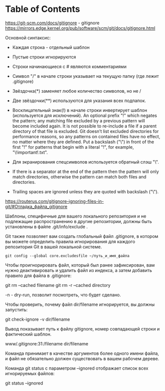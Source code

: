 
# Table of Contents



<div class="preview" id="orgfb2cebf">

</div>

<https://git-scm.com/docs/gitignore> - gitignore
<https://mirrors.edge.kernel.org/pub/software/scm/git/docs/gitignore.html>

Основной синтаксис:

-   Каждая строка - отдельный шаблон
-   Пустые строки игнорируются
-   Строки начинающиеся с # являются комментариями
-   Символ "/" в начале строки указывает на текущую папку (где лежит .gitignore)
-   Звёздочка(\*) заменяет любое количество символов, но не /
-   Две звёздочки(\*\*) используются для указания всех подпапок.
-   Восклицательный знак(!) в начале строки инвертирует шаблон (используется для исключений). An optional prefix "!" which negates the pattern; any matching file excluded by a previous pattern will become included again. It is not possible to re-include a file if a parent directory of that file is excluded. Git doesn’t list excluded directories for performance reasons, so any patterns on contained files have no effect, no matter where they are defined. Put a backslash ("\\") in front of the first "!" for patterns that begin with a literal "!", for example, "\\!important!.txt".

-   Для экранирования спецсимволов используется обратный слэш "\\".
-   If there is a separator at the end of the pattern then the pattern will only match directories, otherwise the pattern can match both files and directories.
-   Trailing spaces are ignored unless they are quoted with backslash ("\\").

<https://routerus.com/gitignore-ignoring-files-in-git/#Отладка_файла_gitignore>

Шаблоны, специфичные для вашего локального репозитория и не подлежащие распространению в другие репозитории, должны быть установлены в файле .git/info/exclude .

Git также позволяет вам создать глобальный файл .gitignore, в котором вы можете определить правила игнорирования для каждого репозитория Git в вашей локальной системе.

    git config --global core.excludesfile ~/путь_и_имя_файла

Чтобы проигнорировать файл, который был ранее зафиксирован, вам нужно деактивировать и удалить файл из индекса, а затем добавить правило для файла в .gitignore:

git rm &#x2013;cached filename
git rm -r &#x2013;cached directory

-n - dry-run, позволит посмотреть, что будет сделано.

Чтобы проверить, почему файл dir/filename игнорируется, вы должны запустить:

git check-ignore -v dir/filename

Вывод показывает путь к файлу gitignore, номер совпадающей строки и фактический шаблон.

www/.gitignore:31:/filename	dir/filename

Команда принимает в качестве аргументов более одного имени файла, и файл не обязательно должен существовать в вашем рабочем дереве.

Команда git status с параметром &#x2013;ignored отображает список всех игнорируемых файлов:

git status &#x2013;ignored

